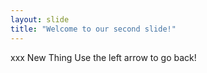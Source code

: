 ```yaml
---
layout: slide
title: "Welcome to our second slide!"
---
```


xxx
New Thing
Use the left arrow to go back!
